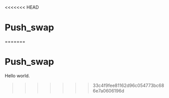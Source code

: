 <<<<<<< HEAD
# Push_swap
=======
# Push_swap


Hello world.

>>>>>>> 33c4f9fee81162d96c054773bc686e7a0606196d
